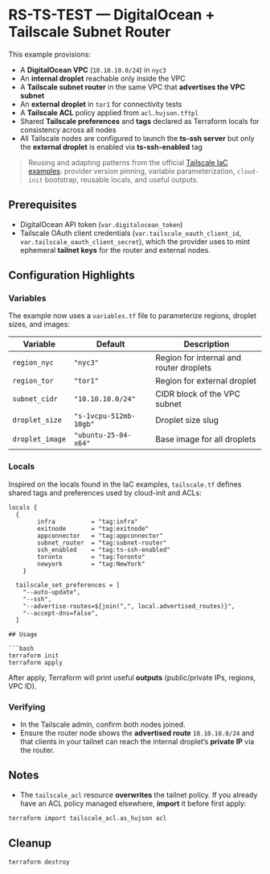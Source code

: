 # RS-TS-TEST — DigitalOcean + Tailscale Subnet Router

This example provisions:
- A **DigitalOcean VPC** (`10.10.10.0/24`) in `nyc3`
- An **internal droplet** reachable only inside the VPC
- A **Tailscale subnet router** in the same VPC that **advertises the VPC subnet**
- An **external droplet** in `tor1` for connectivity tests
- A **Tailscale ACL** policy applied from `acl.hujson.tftpl`
- Shared **Tailscale preferences** and **tags** declared as Terraform locals for consistency across all nodes
- All Tailscale nodes are configured to launch the **ts-ssh server** but only the **external droplet** is enabled via **ts-ssh-enabled** tag

> Reusing and adapting patterns from the official [Tailscale IaC examples](https://github.com/tailscale-dev/examples-infrastructure-as-code): provider version pinning, variable parameterization, `cloud-init` bootstrap, reusable locals, and useful outputs.

## Prerequisites

- DigitalOcean API token (`var.digitalocean_token`)
- Tailscale OAuth client credentials (`var.tailscale_oauth_client_id`, `var.tailscale_oauth_client_secret`), which the provider uses to mint ephemeral **tailnet keys** for the router and external nodes.

## Configuration Highlights

### Variables
The example now uses a `variables.tf` file to parameterize regions, droplet sizes, and images:

| Variable | Default | Description |
|-----------|----------|-------------|
| `region_nyc` | `"nyc3"` | Region for internal and router droplets |
| `region_tor` | `"tor1"` | Region for external droplet |
| `subnet_cidr` | `"10.10.10.0/24"` | CIDR block of the VPC subnet |
| `droplet_size` | `"s-1vcpu-512mb-10gb"` | Droplet size slug |
| `droplet_image` | `"ubuntu-25-04-x64"` | Base image for all droplets |

### Locals
Inspired on the locals found in the IaC examples, `tailscale.tf` defines shared tags and preferences used by cloud-init and ACLs:

```hcl
locals {
  {
        infra          = "tag:infra"
        exitnode       = "tag:exitnode"
        appconnector   = "tag:appconnector"
        subnet_router  = "tag:subnet-router"
        ssh_enabled    = "tag:ts-ssh-enabled"
        toronto        = "tag:Toronto"
        newyork        = "tag:NewYork"
    }

  tailscale_set_preferences = [
    "--auto-update",
    "--ssh",
    "--advertise-routes=${join(",", local.advertised_routes)}",
    "--accept-dns=false",
  ]

## Usage

```bash
terraform init
terraform apply
```

After apply, Terraform will print useful **outputs** (public/private IPs, regions, VPC ID).

### Verifying
- In the Tailscale admin, confirm both nodes joined.
- Ensure the router node shows the **advertised route** `10.10.10.0/24` and that clients in your tailnet can reach the internal droplet’s **private IP** via the router.

## Notes

- The `tailscale_acl` resource **overwrites** the tailnet policy. If you already have an ACL policy managed elsewhere, **import** it before first apply:

```bash
terraform import tailscale_acl.as_hujson acl
```

## Cleanup

```bash
terraform destroy
```
